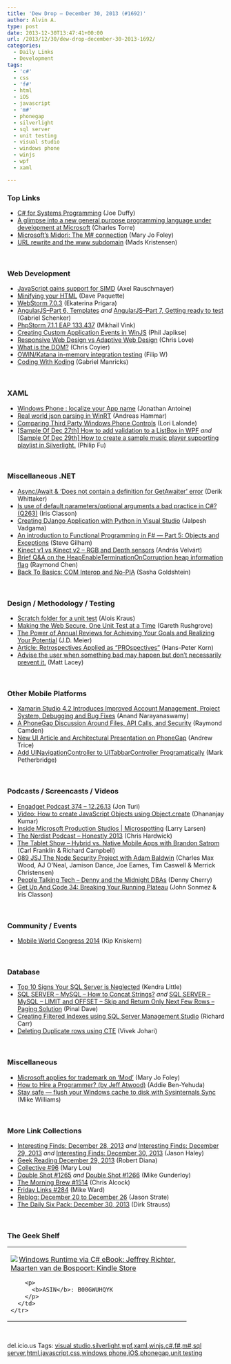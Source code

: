 ```yaml
---
title: 'Dew Drop – December 30, 2013 (#1692)'
author: Alvin A.
type: post
date: 2013-12-30T13:47:41+00:00
url: /2013/12/30/dew-drop-december-30-2013-1692/
categories:
  - Daily Links
  - Development
tags:
  - 'c#'
  - css
  - 'f#'
  - html
  - iOS
  - javascript
  - 'm#'
  - phonegap
  - silverlight
  - sql server
  - unit testing
  - visual studio
  - windows phone
  - winjs
  - wpf
  - xaml

---
```

### <a name="top"></a>Top Links

  * <a href="http://joeduffyblog.com/2013/12/27/csharp-for-systems-programming/" target="_blank">C# for Systems Programming</a> (Joe Duffy)
  * <a href="http://lambda-the-ultimate.org/node/4862" target="_blank">A glimpse into a new general purpose programming language under development at Microsoft</a> (Charles Torre)
  * <a href="http://www.zdnet.com/microsofts-midori-the-m-connection-7000024664/" target="_blank">Microsoft&#8217;s Midori: The M# connection</a> (Mary Jo Foley)
  * <a href="http://feedproxy.google.com/~r/netSlave/~3/wUJ7XlSFjog/url-rewrite-and-the-www-subdomain" target="_blank">URL rewrite and the www subdomain</a> (Mads Kristensen)

&nbsp;

### <a name="web"></a>Web Development

  * <a href="http://feedproxy.google.com/~r/2ality/~3/dGaZqblXOUQ/simd-js.html" target="_blank">JavaScript gains support for SIMD</a> (Axel Rauschmayer)
  * <a href="http://www.davepaquette.com/archive/2013/12/27/minifying-your-html.aspx?utm_source=rss&utm_medium=rss&utm_campaign=minifying-your-html" target="_blank">Minifying your HTML</a> (Dave Paquette)
  * <a href="http://blog.jetbrains.com/webstorm/2013/12/webstorm-7-0-3/?utm_source=rss&utm_medium=rss&utm_campaign=webstorm-7-0-3" target="_blank">WebStorm 7.0.3</a> (Ekaterina Prigara)
  * <a href="http://feedproxy.google.com/~r/LosTechies/~3/VrvXwV-OTnY/" target="_blank">AngularJS–Part 6, Templates</a> _and_ <a href="http://feedproxy.google.com/~r/LosTechies/~3/alqxHB5z8ks/" target="_blank">AngularJS–Part 7, Getting ready to test</a> (Gabriel Schenker)
  * <a href="http://blog.jetbrains.com/phpstorm/2013/12/phpstorm-7-1-1-eap-133-437/?utm_source=rss&utm_medium=rss&utm_campaign=phpstorm-7-1-1-eap-133-437" target="_blank">PhpStorm 7.1.1 EAP 133.437</a> (Mikhail Vink)
  * <a href="http://feedproxy.google.com/~r/Telerik/~3/crMkqbGnAeU/creating-custom-application-events-in-winjs" target="_blank">Creating Custom Application Events in WinJS</a> (Phil Japikse)
  * <a href="http://www.love2dev.com/#!article/Responsive-Web-Design-vs-Adaptive-Web-Design" target="_blank">Responsive Web Design vs Adaptive Web Design</a> (Chris Love)
  * <a href="http://css-tricks.com/dom/" target="_blank">What is the DOM?</a> (Chris Coyier)
  * <a href="http://www.strathweb.com/2013/12/owin-memory-integration-testing/" target="_blank">OWIN/Katana in-memory integration testing</a> (Filip W)
  * <a href="http://feedproxy.google.com/~r/nettuts/~3/SeUU6RKmpRA/" target="_blank">Coding With Koding</a> (Gabriel Manricks)

&nbsp;

### <a name="silverlight"></a>XAML

  * <a href="http://feedproxy.google.com/~r/JonathanAntoine/~3/6FSmLJGUEKw/" target="_blank">Windows Phone : localize your App name</a> (Jonathan Antoine)
  * <a href="http://feedproxy.google.com/~r/jayway/posts/~3/1qtGBq_ibr8/" target="_blank">Real world json parsing in WinRT</a> (Andreas Hammar)
  * <a href="http://feedproxy.google.com/~r/geekswithblogs/~3/z1XD-RFYDuE/comparing-3rd-party-windows-phone-controls.aspx" target="_blank">Comparing Third Party Windows Phone Controls</a> (Lori Lalonde)
  * <a href="http://blogs.msdn.com/b/codefx/archive/2013/12/28/sample-of-dec-27th-how-to-add-validation-to-a-listbox-in-wpf.aspx" target="_blank">[Sample Of Dec 27th] How to add validation to a ListBox in WPF</a> _and_ <a href="http://blogs.msdn.com/b/codefx/archive/2013/12/30/sample-of-dec-29th-how-to-create-a-sample-music-player-supporting-playlist-in-silverlight.aspx" target="_blank">[Sample Of Dec 29th] How to create a sample music player supporting playlist in Silverlight.</a> (Philip Fu)

&nbsp;

### <a name="dotnet"></a>Miscellaneous .NET

  * <a href="http://feedproxy.google.com/~r/Devlicious/~3/Q09cF-Mswsk/async-await-amp-does-not-contain-a-definition-for-getawaiter-error.aspx" target="_blank">Async/Await & ‘Does not contain a definition for GetAwaiter’ error</a> (Derik Whittaker)
  * <a href="http://irisclasson.com/2013/12/29/is-use-of-default-parametersoptional-arguments-a-bad-practice-in-c-q263/" target="_blank">Is use of default parameters/optional arguments a bad practice in C#? (Q263)</a> (Iris Classon)
  * <a href="http://feeds.dzone.com/~r/zones/dotnet/~3/PDFqQPx_djk/creating-django-application" target="_blank">Creating DJango Application with Python in Visual Studio</a> (Jalpesh Vadgama)
  * <a href="http://stevegilham.blogspot.com/2013/12/an-introduction-to-functional_29.html" target="_blank">An introduction to Functional Programming in F# &#8212; Part 5: Objects and Exceptions</a> (Steve Gilham)
  * <a href="http://dotneteers.net/blogs/vbandi/archive/2013/12/28/kinect-v1-vs-kinect-v2-rgb-and-depth-sensors.aspx" target="_blank">Kinect v1 vs Kinect v2 – RGB and Depth sensors</a> (András Velvárt)
  * <a href="http://blogs.msdn.com/b/oldnewthing/archive/2013/12/27/10484882.aspx" target="_blank">Brief Q&A on the HeapEnableTerminationOnCorruption heap information flag</a> (Raymond Chen)
  * <a href="http://feedproxy.google.com/~r/sashag/~3/3hpk19ZCkAo/" target="_blank">Back To Basics: COM Interop and No-PIA</a> (Sasha Goldshtein)

&nbsp;

### <a name="design"></a>Design / Methodology / Testing

  * <a href="http://feedproxy.google.com/~r/geekswithblogs/~3/F7gPTWPnbdc/154992.aspx" target="_blank">Scratch folder for a unit test</a> (Alois Kraus)
  * <a href="http://feeds.dzone.com/~r/zones/css/~3/qFC4JGNw_8I/making-web-secure-one-unit" target="_blank">Making the Web Secure, One Unit Test at a Time</a> (Gareth Rushgrove)
  * <a href="http://feedproxy.google.com/~r/SourcesOfInsight/~3/qQ2P2Xwtg4Y/" target="_blank">The Power of Annual Reviews for Achieving Your Goals and Realizing Your Potential</a> (J.D. Meier)
  * <a href="http://www.infoq.com/articles/retrospectives-as-prospectives" target="_blank">Article: Retrospectives Applied as “PROspectives&#8221;</a> (Hans-Peter Korn)
  * <a href="http://feedproxy.google.com/~r/MattLacey/~3/GZB2ma3neWU/advise-user-when-something-bad-may.html" target="_blank">Advise the user when something bad may happen but don&#8217;t necessarily prevent it.</a> (Matt Lacey)

&nbsp;

### <a name="mobile"></a>Other Mobile Platforms

  * <a href="http://www.infoq.com/news/2013/12/xamarin-studio-4-2" target="_blank">Xamarin Studio 4.2 Introduces Improved Account Management, Project System, Debugging and Bug Fixes</a> (Anand Narayanaswamy)
  * <a href="http://mobile.dzone.com/articles/phonegap-discussion-around" target="_blank">A PhoneGap Discussion Around Files, API Calls, and Security</a> (Raymond Camden)
  * <a href="http://java.dzone.com/articles/new-ui-article-and" target="_blank">New UI Article and Architectural Presentation on PhoneGap</a> (Andrew Trice)
  * <a href="http://feedproxy.google.com/~r/iosdevblog/~3/vH6d2UAWYV4/" target="_blank">Add UINavigationController to UITabbarController Programatically</a> (Mark Petherbridge)

&nbsp;

### <a name="podcasts"></a>Podcasts / Screencasts / Videos

  * <a href="http://www.engadget.com/2013/12/27/engadget-podcast-374/?ncid=rss_truncated" target="_blank">Engadget Podcast 374 &#8211; 12.26.13</a> (Jon Turi)
  * <a href="http://debugmode.net/2013/12/30/video-how-to-create-javascript-objects-using-object-create/" target="_blank">Video: How to create JavaScript Objects using Object.create</a> (Dhananjay Kumar)
  * <a href="http://channel9.msdn.com/Series/Microspotting/Inside-Microsoft-Production-Studios" target="_blank">Inside Microsoft Production Studios | Microspotting</a> (Larry Larsen)
  * <a href="http://nerdist.libsyn.com/honestly-2013" target="_blank">The Nerdist Podcast &#8211; Honestly 2013</a> (Chris Hardwick)
  * <a href="http://www.thetabletshow.com/default.aspx?ShowNum=117" target="_blank">The Tablet Show &#8211; Hybrid vs. Native Mobile Apps with Brandon Satrom</a> (Carl Franklin & Richard Campbell)
  * <a href="http://javascriptjabber.com/089-jsj-the-node-security-project-with-adam-baldwin/" target="_blank">089 JSJ The Node Security Project with Adam Baldwin</a> (Charles Max Wood, AJ O&#8217;Neal, Jamison Dance, Joe Eames, Tim Caswell & Merrick Christensen)
  * <a href="http://feedproxy.google.com/~r/PeopleTalkingTech/~3/YcuY2juxK2Q/denny-and-the-midnight-dbas" target="_blank">People Talking Tech &#8211; Denny and the Midnight DBAs</a> (Denny Cherry)
  * <a href="http://getupandcode.com/2013/12/27/get-up-and-code-34-breaking-your-running-plateau/?utm_source=rss&utm_medium=rss&utm_campaign=get-up-and-code-34-breaking-your-running-plateau" target="_blank">Get Up And Code 34: Breaking Your Running Plateau</a> (John Sonmez & Iris Classon)

&nbsp;

### <a name="events"></a>Community / Events

  * <a href="http://feedproxy.google.com/~r/liveside/~3/amDt2pVyXz8/" target="_blank">Mobile World Congress 2014</a> (Kip Kniskern)

&nbsp;

### <a name="sql"></a>Database

  * <a href="http://feedproxy.google.com/~r/BrentOzar-SqlServerDba/~3/KPpQyn-XfF0/" target="_blank">Top 10 Signs Your SQL Server is Neglected</a> (Kendra Little)
  * <a href="http://blog.sqlauthority.com/2013/12/29/sql-server-mysql-how-to-concat-strings/" target="_blank">SQL SERVER – MySQL – How to Concat Strings?</a> _and_ <a href="http://blog.sqlauthority.com/2013/12/30/sql-server-mysql-limit-and-offset-skip-and-return-only-next-few-rows-paging-solution/" target="_blank">SQL SERVER – MySQL – LIMIT and OFFSET – Skip and Return Only Next Few Rows – Paging Solution</a> (Pinal Dave)
  * <a href="http://feedproxy.google.com/~r/BlackwaspLatestAdditions/~3/zwWidmrtHqk/RSSLanding.aspx" target="_blank">Creating Filtered Indexes using SQL Server Management Studio</a> (Richard Carr)
  * <a href="http://www.sqlservercentral.com/blogs/vivekssqlnotes/2013/12/29/deleting-duplicate-rows-using-cte/" target="_blank">Deleting Duplicate rows using CTE</a> (Vivek Johari)

&nbsp;

### <a name="misc"></a>Miscellaneous

  * <a href="http://www.zdnet.com/microsoft-applies-for-trademark-on-mod-7000024661/" target="_blank">Microsoft applies for trademark on &#8216;Mod&#8217;</a> (Mary Jo Foley)
  * <a href="http://feedproxy.google.com/~r/Typemock/~3/-s-tW9p9K8A/how-to-hire-a-programmer-by-jeff-atwood" target="_blank">How to Hire a Programmer? (by Jeff Atwood)</a> (Addie Ben-Yehuda)
  * <a href="http://feeds.betanews.com/~r/bn/~3/nZstn-DmmYo/" target="_blank">Stay safe &#8212; flush your Windows cache to disk with Sysinternals Sync</a> (Mike Williams)

&nbsp;

### <a name="links"></a>More Link Collections

  * <a href="http://jasonhaley.com/blog/post/2013/12/28/Interesting-Finds-December-28-2013.aspx" target="_blank">Interesting Finds: December 28, 2013</a> _and_ <a href="http://jasonhaley.com/blog/post/2013/12/29/Interesting-Finds-December-29-2013.aspx" target="_blank">Interesting Finds: December 29, 2013</a> _and_ <a href="http://jasonhaley.com/blog/post/2013/12/30/Interesting-Finds-December-30-2013.aspx" target="_blank">Interesting Finds: December 30, 2013</a> (Jason Haley)
  * <a href="http://feeds.regulargeek.com/~r/RegularGeek/~3/Xy0BS6DZ2L4/" target="_blank">Geek Reading December 29, 2013</a> (Robert Diana)
  * <a href="http://feedproxy.google.com/~r/tympanus/~3/5lsCxSpfLdU/" target="_blank">Collective #96</a> (Mary Lou)
  * <a href="http://afreshcup.com/home/2013/12/27/double-shot-1265.html" target="_blank">Double Shot #1265</a> _and_ <a href="http://afreshcup.com/home/2013/12/30/double-shot-1266.html" target="_blank">Double Shot #1266</a> (Mike Gunderloy)
  * <a href="http://feedproxy.google.com/~r/ReflectivePerspective/~3/Mh42Tn0nXQg/" target="_blank">The Morning Brew #1514</a> (Chris Alcock)
  * <a href="http://mike-ward.net/blog/post/00895/friday-links-284" target="_blank">Friday Links #284</a> (Mike Ward)
  * <a href="http://www.sqlservercentral.com/blogs/stratesql/2013/12/27/reblog-december-20-to-december-26/" target="_blank">Reblog: December 20 to December 26</a> (Jason Strate)
  * <a href="http://feeds.feedblitz.com/~/53240601/0/dirkstrauss~The-Daily-Six-Pack-December" target="_blank">The Daily Six Pack: December 30, 2013</a> (Dirk Strauss)

&nbsp;

### <a name="shelf"></a>The Geek Shelf

<div id="scid:7dc1bd33-94bd-46fd-a20b-0131235bcd47:ca0a140f-47e7-4127-9830-a13afc08d18d" class="wlWriterEditableSmartContent" style="float: none; padding-bottom: 0px; padding-top: 0px; padding-left: 0px; margin: 0px; display: inline; padding-right: 0px">
  <table cellspacing="0" cellpadding="2" width="400" border="0" unselectable="on">
    <tr>
      <td valign="top" width="400">
        <p>
          <a title="Windows Runtime via C# eBook: Jeffrey Richter, Maarten van de Bospoort: Kindle Store" href="http://www.amazon.com/exec/obidos/ASIN/B00GWUHQYK/alvinashcraft-20"><img data-recalc-dims="1" decoding="async" src="https://i0.wp.com/images.amazon.com/images/P/B00GWUHQYK.01.MZZZZZZZ.jpg?w=660" border="0" align="left" style="float:left" />Windows Runtime via C# eBook: Jeffrey Richter, Maarten van de Bospoort: Kindle Store</a>
        </p>
        
        <p>
          <b>ASIN</b>: B00GWUHQYK
        </p>
      </td>
    </tr>
  </table>
</div>

&nbsp;

<div id="scid:0767317B-992E-4b12-91E0-4F059A8CECA8:5c9d472d-1009-403f-b9e8-30af8e9d20a9" class="wlWriterEditableSmartContent" style="float: none; padding-bottom: 0px; padding-top: 0px; padding-left: 0px; margin: 0px; display: inline; padding-right: 0px">
  del.icio.us Tags: <a href="http://del.icio.us/popular/visual+studio" rel="tag">visual studio</a>,<a href="http://del.icio.us/popular/silverlight" rel="tag">silverlight</a>,<a href="http://del.icio.us/popular/wpf" rel="tag">wpf</a>,<a href="http://del.icio.us/popular/xaml" rel="tag">xaml</a>,<a href="http://del.icio.us/popular/winjs" rel="tag">winjs</a>,<a href="http://del.icio.us/popular/c%23" rel="tag">c#</a>,<a href="http://del.icio.us/popular/f%23" rel="tag">f#</a>,<a href="http://del.icio.us/popular/m%23" rel="tag">m#</a>,<a href="http://del.icio.us/popular/sql+server" rel="tag">sql server</a>,<a href="http://del.icio.us/popular/html" rel="tag">html</a>,<a href="http://del.icio.us/popular/javascript" rel="tag">javascript</a>,<a href="http://del.icio.us/popular/css" rel="tag">css</a>,<a href="http://del.icio.us/popular/windows+phone" rel="tag">windows phone</a>,<a href="http://del.icio.us/popular/iOS" rel="tag">iOS</a>,<a href="http://del.icio.us/popular/phonegap" rel="tag">phonegap</a>,<a href="http://del.icio.us/popular/unit+testing" rel="tag">unit testing</a>
</div>